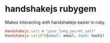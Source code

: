 # handshakejs rubygem

Makes interacting with handshakejs easier in ruby.

```ruby
Handshakejs.salt = "your_long_secret_salt"
Handshakejs.valid?({email: email, hash: hash})
```


